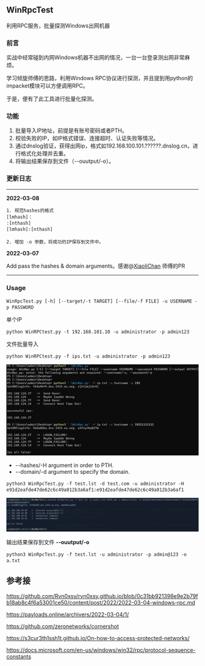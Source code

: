## WinRpcTest

利用RPC服务，批量探测Windows出网机器

### 前言

实战中经常碰到内网Windows机器不出网的情况，一台一台登录测出网非常麻烦。

学习倾旋师傅的思路，利用Windows RPC协议进行探测，并且提到用python的impacket模块可以方便调用RPC。

于是，便有了此工具进行批量化探测。

### 功能

1.   批量导入IP地址，前提是有账号密码或者PTH。
2.   校验失败的IP，如IP格式错误、连接超时、认证失败等情况。
3.   通过dnslog验证，获得出网ip，格式如192.168.100.101.??????.dnslog.cn，进行格式化处理并去重。
4.   将输出结果保存到文件（--ouutput/-o）。

### 更新日志

---

**2022-03-08**

```
1. 规范hashes的格式
[lmhash]：
:[nthash]
[lmhash]:[nthash]

2. 增加 -o 参数，将成功的IP保存到文件中。
```

**2022-03-07**

Add pass the hashes & domain arguments。感谢@[XiaoliChan](https://github.com/XiaoliChan) 师傅的PR

   

---

### Usage

```
WinRpcTest.py [-h] [--target/-t TARGET] [--file/-f FILE] -u USERNAME -p PASSWORD
```

单个IP

```
python WinRPCtest.py -t 192.168.101.10 -u administrator -p admin123
```

文件批量导入

```
python WinRPCtest.py -f ips.txt -u administrator -p admin123
```

![image-20220306152611422](media/README/image-20220306152611422.png)

-    --hashes/-H argument in order to PTH.
-    --domain/-d argument to specify the domain.

```
python3 WinRpcTest.py -f test.lst -d test.com -u administrator -H e91d2eafde47de62c6c49a012b3a6af1:e91d2eafde47de62c6c49a012b3a6af1
```

![image](media/README/156996536-8d1764a3-d63d-4980-916b-bdb8c7a2bb0f.png)

输出结果保存到文件   **--ouutput/-o**  

```
python3 WinRpcTest.py -f test.lst -u administrator -p admin@123 -o a.txt
```



## 参考接

https://github.com/Rvn0xsy/rvn0xsy.github.io/blob/0c31bb921398e9e2b79fb18ab8c4f6a53001ce50/content/post/2022/2022-03-04-windows-rpc.md

https://payloads.online/archivers/2022-03-04/1/

https://github.com/zeronetworks/cornershot

https://s3cur3th1ssh1t.github.io/On-how-to-access-protected-networks/

https://docs.microsoft.com/en-us/windows/win32/rpc/protocol-sequence-constants

